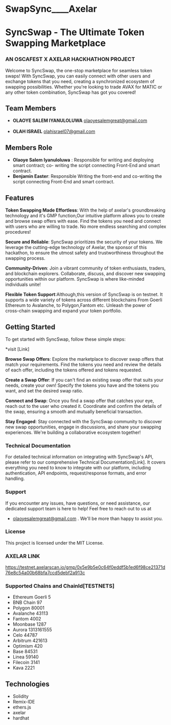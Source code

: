 # SwapSync____Axelar

# SyncSwap - The Ultimate Token Swapping Marketplace
### AN OSCAFEST X AXELAR HACKHATHON PROJECT 

Welcome to SyncSwap, the one-stop marketplace for seamless token swaps! With SyncSwap, you can easily connect with other users and exchange tokens that you need, creating a synchronized ecosystem of swapping possibilities. Whether you're looking to trade AVAX for  MATIC or any other token combination, SyncSwap has got you covered!


## Team Members
- **OLAOYE SALEM IYANULOLUWA** olaoyesalemgreat@gmail.com
<br></br>
- **OLAH ISRAEL** olahisrael07@gmail.com

## Members Role

- **Olaoye Salem Iyanuloluwa** : Responsible for writing and deploying smart contract; co- writing the script connecting Front-End and smart contract.
- **Benjamin Easter**: Responsible Writing the front-end and co-writing the script connecting Front-End and smart contract.


## Features
**Token Swapping Made Effortless**: With the help of axelar's groundbreaking technology and it's GMP function,Our intuitive platform allows you to create and browse swap offers with ease. Find the tokens you need and connect with users who are willing to trade. No more  endless searching and complex procedures!

**Secure and Reliable**: SyncSwap prioritizes the security of your tokens. We leverage the cutting-edge technology of Axelar, the sponsor of this hackathon, to ensure the utmost safety and trustworthiness throughout the swapping process.

**Community-Driven**: Join a vibrant community of token enthusiasts, traders, and blockchain explorers. Collaborate, discuss, and discover new swapping opportunities within our platform. SyncSwap is where like-minded individuals unite!

**Flexible Token Support**:Although,this version of SyncSwap is on testnet. It supports a wide variety of tokens across different blockchains
From Goerli Ethereum to Avalanche, to Polygon,Fantom etc. Unleash the power of cross-chain swapping and expand your token portfolio.

## Getting Started
To get started with SyncSwap, follow these simple steps:

*visit [Link]


**Browse Swap Offers**: Explore the marketplace to discover swap offers that match your requirements. Find the tokens you need and review the details of each offer, including the tokens offered and tokens requested.

**Create a Swap Offer**: If you can't find an existing swap offer that suits your needs, create your own! Specify the tokens you have and the tokens you want, and set the desired swap ratio.

**Connect and Swap**: Once you find a swap offer that catches your eye, reach out to the user who created it. Coordinate and confirm the details of the swap, ensuring a smooth and mutually beneficial transaction.

**Stay Engaged**: Stay connected with the SyncSwap community to discover new swap opportunities, engage in discussions, and share your swapping experiences. We're building a collaborative ecosystem together!

### Technical Documentation
For detailed technical information on integrating with SyncSwap's API, please refer to our comprehensive Technical Documentation[Link]. It covers everything you need to know to integrate with our platform, including authentication, API endpoints, request/response formats, and error handling.

### Support
If you encounter any issues, have questions, or need assistance, our dedicated support team is here to help! Feel free to reach out to us at 
* olaoyesalemgreat@gmail.com .
 We'll be more than happy to assist you.


### License
This project is licensed under the MIT License.

### AXELAR LINK
https://testnet.axelarscan.io/gmp/0x5e9b5e0c64f0eddf5b1ed6f98ce21371d76e8c54a00b68bfa7ccd5debf2a913c
### Supported Chains and ChainId[TESTNETS]
* Ethereum Goerli 5
* BNB Chain 97
* Polygon  80001
* Avalanche 43113
* Fantom 4002
* Moonbase 1287
* Aurora 1313161555
* Celo 44787
* Arbitrum 421613
* Optimism 420
* Base  84531
* Linea 59140
* Filecoin 3141
* Kava 2221

## Technologies
* Solidity
* Remix-IDE
* ethers.js
* axelar
* hardhat
